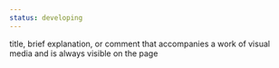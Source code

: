 ```yaml
---
status: developing
---
```


title, brief explanation, or comment that accompanies a work of visual media and is always visible on the page